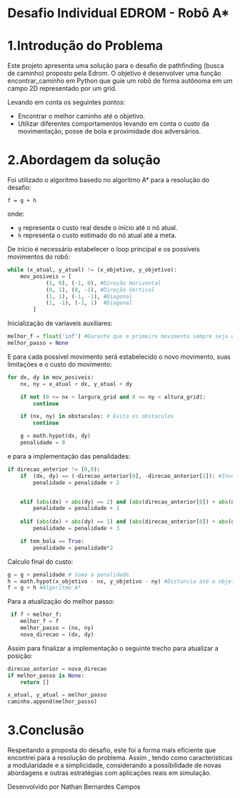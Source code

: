 # Desafio Individual EDROM - Robô A*



# 1.Introdução do Problema

Este projeto apresenta uma solução para o desafio de pathfinding (busca de caminho) proposto pela Edrom. O objetivo é desenvolver uma função encontrar_caminho em Python que guie um robô de forma autônoma em um campo 2D representado por um grid.

Levando em conta os seguintes pontos:

* Encontrar o melhor caminho até o objetivo.
* Utilizar diferentes comportamentos levando em conta o custo da movimentação, posse de bola e proximidade dos adversários.

# 2.Abordagem da solução

Foi utilizado o algoritmo basedo no algoritmo A* para a resolução do desafio:

    f = g + h

onde:
* `g` representa o custo real desde o início até o nó atual.
* `h` representa o custo estimado do nó atual até a meta.

De início é necessário estabelecer o loop principal e os possíveis movimentos do robô:

```python
while (x_atual, y_atual) != (x_objetivo, y_objetivo):
    mov_posiveis = [
            (1, 0), (-1, 0), #Direção Horizontal
            (0, 1), (0, -1), #Direção Vertical
            (1, 1), (-1, -1), #Diagonal
            (1, -1), (-1, 1)  #Diagonal
        ]
```

Inicialização de varíaveis auxiliares:
```python
melhor_f = float('inf') #Garante que o primeiro movimento sempre seja o melhor
melhor_passo = None
```
E para cada possível movimento será estabelecido o novo movimento, suas limitações e o custo do movimento:

```python
for dx, dy in mov_posiveis:
    nx, ny = x_atual + dx, y_atual + dy 

    if not (0 <= nx < largura_grid and 0 <= ny < altura_grid):
        continue

    if (nx, ny) in obstaculos: # Evita os obstaculos
        continue

    g = math.hypot(dx, dy)
    penalidade = 0
```
e para a implementação das penalidades:

```python
if direcao_anterior != (0,0):
    if  (dx, dy) == (-direcao_anterior[0], -direcao_anterior[1]): #Inversao completa de direcao 180 graus
        penalidade = penalidade + 2


    elif (abs(dx) + abs(dy) == 2) and (abs(direcao_anterior[0]) + abs(direcao_anterior[1] == 1)): # Mudança de direção de movimento reto para diagonal
        penalidade = penalidade + 1
    
    elif (abs(dx) + abs(dy) == 1) and (abs(direcao_anterior[0]) + abs(direcao_anterior[1] == 1)) and (dx != direcao_anterior[0] or dy != direcao_anterior[1]) :
        penalidade = penalidade + 3

    if tem_bola == True:
        penalidade = penalidade*2
```

Calculo final do custo:

```python
g = g + penalidade # Soma a penalidade
h = math.hypot(x_objetivo - nx, y_objetivo - ny) #Distancia até o objetivo
f = g + h #Algoritmo A*
```

Para a atualização do melhor passo:

```python
 if f < melhor_f:
    melhor_f = f
    melhor_passo = (nx, ny)
    nova_direcao = (dx, dy)
```

Assim para finalizar a implementação o seguinte trecho para atualizar a posição:

```python
direcao_anterior = nova_direcao
if melhor_passo is None:
    return []

x_atual, y_atual = melhor_passo
caminho.append(melhor_passo)
```

# 3.Conclusão

Respeitando a proposta do desafio, este foi a forma mais eficiente que encontrei para a resolução do problema. Assim , tendo como características a modularidade e a simplicidade, considerando a possibilidade de novas abordagens e outras estratégias com aplicações reais em simulação.

Desenvolvido por Nathan Bernardes Campos
